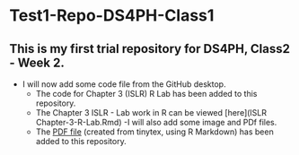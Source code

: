 # Test1-Repo-DS4PH-Class1

## This is my first trial repository for DS4PH, Class2 - Week 2.

- I will now add some code file from the GitHub desktop.
  - The code for Chapter 3 (ISLR) R Lab has been added to this repository.
  - The Chapter 3 ISLR - Lab work in R can be viewed [here](ISLR Chapter-3-R-Lab.Rmd)
-I will also add some image and PDf files.
  - The [PDF file](ISLR-Chapter-3-R-Lab.pdf) (created from tinytex, using R Markdown) has been added to this repository.
